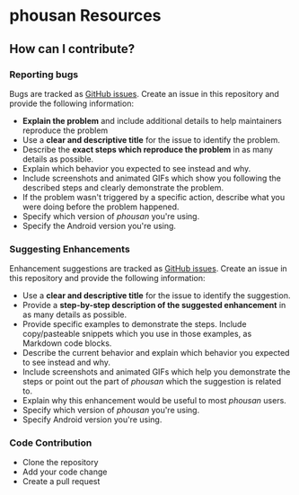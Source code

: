 # phousan Resources

## How can I contribute?

### Reporting bugs
Bugs are tracked as [GitHub issues](https://github.com/yafp/phousan/issues). Create an issue in this repository and provide the following information:

* **Explain the problem** and include additional details to help maintainers reproduce the problem
* Use a **clear and descriptive title** for the issue to identify the problem.
* Describe the **exact steps which reproduce the problem** in as many details as possible.
* Explain which behavior you expected to see instead and why.
* Include screenshots and animated GIFs which show you following the described steps and clearly demonstrate the problem.
* If the problem wasn't triggered by a specific action, describe what you were doing before the problem happened.
* Specify which version of *phousan* you're using.
* Specify the Android version you're using.


### Suggesting Enhancements
Enhancement suggestions are tracked as [GitHub issues](https://github.com/yafp/phousan/issues). Create an issue in this repository and provide the following information:

* Use a **clear and descriptive title** for the issue to identify the suggestion.
* Provide a **step-by-step description of the suggested enhancement** in as many details as possible.
* Provide specific examples to demonstrate the steps. Include copy/pasteable snippets which you use in those examples, as Markdown code blocks.
* Describe the current behavior and explain which behavior you expected to see instead and why.
* Include screenshots and animated GIFs which help you demonstrate the steps or point out the part of *phousan* which the suggestion is related to.
* Explain why this enhancement would be useful to most *phousan* users.
* Specify which version of *phousan* you're using.
* Specify Android version you're using.


### Code Contribution
* Clone the repository
* Add your code change
* Create a pull request
